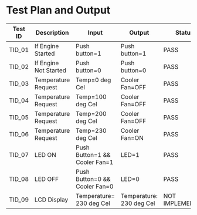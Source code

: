 # Test Plan and Output

|  Test ID | Description  | Input  | Output  | Status |
|---|---|---|---|---|
| TID_01  | If Engine Started  | Push button=1| Push button=1| PASS  |
| TID_02  | If Engine Not Started  | Push button=0| Push button=0 | PASS  |
| TID_03  | Temperature Request | Temp=0 deg Cel| Cooler Fan=OFF | PASS  |
| TID_04  | Temperature Request | Temp=100 deg Cel| Cooler Fan=OFF | PASS  |
| TID_05  | Temperature Request | Temp=200 deg Cel| Cooler Fan=OFF | PASS  |
| TID_06  | Temperature Request | Temp=230 deg Cel| Cooler Fan=ON | PASS  |
| TID_07  | LED ON | Push Button=1 && Cooler Fan=1| LED=1 | PASS  |
| TID_08  | LED OFF | Push Button=0 && Cooler Fan=0| LED=0 | PASS  |
| TID_09  | LCD Display | Temperature= 230 deg Cel| Temperature: 230 deg Cel| NOT IMPLEMENTED  |
